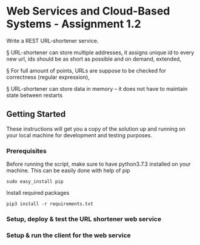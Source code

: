 # Web Services and Cloud-Based Systems - Assignment 1.2

Write	a	REST	URL-shortener service.	

§ URL-shortener	can	store	multiple	addresses,	it	assigns	unique	id	to	every	new	url,	ids	should	be	as	short	as	possible	and	on	demand,	extended,

§ For	full	amount	of	points,	URLs	are	suppose	to	be	checked	for	correctness	(regular	expression),	

§ URL-shortener	can	store	data	in	memory	– it	does	not	have	to	maintain	state	between	restarts

## Getting Started

These instructions will get you a copy of the solution up and running on your local machine for development and testing purposes. 

### Prerequisites

Before running the script, make sure to have python3.7.3 installed on your machine. This can be easily done with help of pip

```
sudo easy_install pip
```

Install required packages
```
pip3 install -r requirements.txt
```

### Setup, deploy & test the URL shortener web service


### Setup & run the client for the web service
